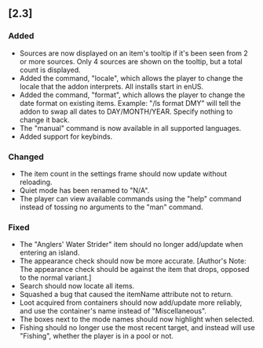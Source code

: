 ## [2.3]
### Added
- Sources are now displayed on an item's tooltip if it's been seen from 2 or more sources. Only 4 sources are shown on the tooltip, but a total count is displayed.
- Added the command, "locale", which allows the player to change the locale that the addon interprets. All installs start in enUS.
- Added the command, "format", which allows the player to change the date format on existing items. Example: "/ls format DMY" will tell the addon to swap all dates to DAY/MONTH/YEAR. Specify nothing to change it back.
- The "manual" command is now available in all supported languages.
- Added support for keybinds.

### Changed
- The item count in the settings frame should now update without reloading.
- Quiet mode has been renamed to "N/A".
- The player can view available commands using the "help" command instead of tossing no arguments to the "man" command.

### Fixed
- The "Anglers' Water Strider" item should no longer add/update when entering an island.
- The appearance check should now be more accurate. [Author's Note: The appearance check should be against the item that drops, opposed to the normal variant.]
- Search should now locate all items.
- Squashed a bug that caused the itemName attribute not to return.
- Loot acquired from containers should now add/update more reliably, and use the container's name instead of "Miscellaneous".
- The boxes next to the mode names should now highlight when selected.
- Fishing should no longer use the most recent target, and instead will use "Fishing", whether the player is in a pool or not.